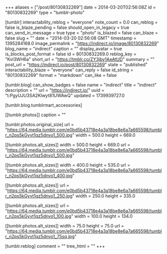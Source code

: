 +++
aliases = ["/post/80130832269"]
date = 2014-03-20T02:56:08Z
id = "80130832269"
type = "tumblr-photo"

[tumblr]
interactability_reblog = "everyone"
note_count = 0.0
can_reblog = false
is_blaze_pending = false
should_open_in_legacy = true
can_send_in_message = true
type = "photo"
is_blazed = false
can_blaze = false
slug = ""
date = "2014-03-20 02:56:08 GMT"
timestamp = 1395284168.0
image_permalink = "https://indirect.io/image/80130832269"
blog_name = "indirect"
caption = ""
display_avatar = true
is_blocks_post_format = false
id = 80130832269.0
reblog_key = "Kvl3WH6a"
short_url = "https://tmblr.co/ZY3jby1AeAtUD"
summary = ""
post_url = "https://indirect.io/post/80130832269"
state = "published"
interactability_blaze = "everyone"
can_reply = false
id_string = "80130832269"
format = "markdown"
can_like = false

[tumblr.blog]
can_show_badges = false
name = "indirect"
title = "indirect"
description = ""
url = "https://indirect.io/"
uuid = "t:PgyUJU3SA2Klwyt81UWAwQ"
updated = 1739939727.0

[tumblr.blog.tumblrmart_accessories]

[[tumblr.photos]]
caption = ""

[tumblr.photos.original_size]
url = "https://64.media.tumblr.com/e0bd5b43718e4a3a18be8e6a7a665598/tumblr_n2ps5kGyvt1qz5dnvo1_500.jpg"
width = 500.0
height = 669.0

[[tumblr.photos.alt_sizes]]
width = 500.0
height = 669.0
url = "https://64.media.tumblr.com/e0bd5b43718e4a3a18be8e6a7a665598/tumblr_n2ps5kGyvt1qz5dnvo1_500.jpg"

[[tumblr.photos.alt_sizes]]
width = 400.0
height = 535.0
url = "https://64.media.tumblr.com/e0bd5b43718e4a3a18be8e6a7a665598/tumblr_n2ps5kGyvt1qz5dnvo1_400.jpg"

[[tumblr.photos.alt_sizes]]
url = "https://64.media.tumblr.com/e0bd5b43718e4a3a18be8e6a7a665598/tumblr_n2ps5kGyvt1qz5dnvo1_250.jpg"
width = 250.0
height = 335.0

[[tumblr.photos.alt_sizes]]
url = "https://64.media.tumblr.com/e0bd5b43718e4a3a18be8e6a7a665598/tumblr_n2ps5kGyvt1qz5dnvo1_100.jpg"
width = 100.0
height = 134.0

[[tumblr.photos.alt_sizes]]
width = 75.0
height = 75.0
url = "https://64.media.tumblr.com/e0bd5b43718e4a3a18be8e6a7a665598/tumblr_n2ps5kGyvt1qz5dnvo1_75sq.jpg"

[tumblr.reblog]
comment = ""
tree_html = ""
+++
